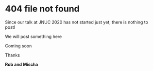 # 404 file not found

Since our talk at JNUC 2020 has not started just yet, there is nothing to post!

We will post something here

Coming soon

Thanks 

**Rob and Mischa**